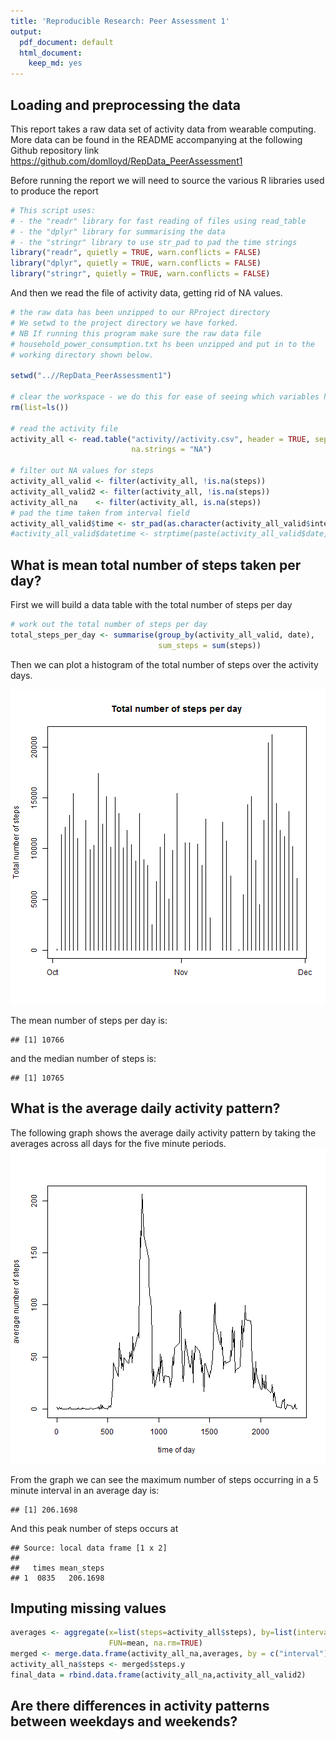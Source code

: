 ```yaml
---
title: 'Reproducible Research: Peer Assessment 1'
output:
  pdf_document: default
  html_document:
    keep_md: yes
---
```





## Loading and preprocessing the data
This report takes a raw data set of activity data from wearable computing. More data 
can be found in the README accompanying at the following Github repository link
<https://github.com/domlloyd/RepData_PeerAssessment1>

Before running the report we will need to source the various R libraries used to produce the report


```r
# This script uses:
# - the "readr" library for fast reading of files using read_table
# - the "dplyr" library for summarising the data
# - the "stringr" library to use str_pad to pad the time strings
library("readr", quietly = TRUE, warn.conflicts = FALSE)
library("dplyr", quietly = TRUE, warn.conflicts = FALSE)
library("stringr", quietly = TRUE, warn.conflicts = FALSE)
```

And then we read the file of activity data, getting rid of NA values. 


```r
# the raw data has been unzipped to our RProject directory
# We setwd to the project directory we have forked. 
# NB If running this program make sure the raw data file
# household_power_consumption.txt hs been unzipped and put in to the
# working directory shown below.

setwd("..//RepData_PeerAssessment1")

# clear the workspace - we do this for ease of seeing which variables have been generated. 
rm(list=ls())

# read the activity file
activity_all <- read.table("activity//activity.csv", header = TRUE, sep = ",", stringsAsFactors = FALSE,
                           na.strings = "NA")

# filter out NA values for steps
activity_all_valid <- filter(activity_all, !is.na(steps))
activity_all_valid2 <- filter(activity_all, !is.na(steps))
activity_all_na    <- filter(activity_all, is.na(steps))
# pad the time taken from interval field
activity_all_valid$time <- str_pad(as.character(activity_all_valid$interval), width = 4, side = "left", pad = "0")
#activity_all_valid$datetime <- strptime(paste(activity_all_valid$date, activity_all_valid$time), '%Y-%m-%d %H%M')
```





## What is mean total number of steps taken per day?

First we will build a data table with the total number of steps per day


```r
# work out the total number of steps per day
total_steps_per_day <- summarise(group_by(activity_all_valid, date),
                                 sum_steps = sum(steps))
```


Then we can plot a histogram of the total number of steps over the activity days.

![plot of chunk unnamed-chunk-4](figure/unnamed-chunk-4-1.png) 


The mean number of steps per day is: 


```
## [1] 10766
```

and the median number of steps is: 

```
## [1] 10765
```


## What is the average daily activity pattern?
The following graph shows the average daily activity pattern by taking the averages across all days for the five minute periods. 
![plot of chunk unnamed-chunk-7](figure/unnamed-chunk-7-1.png) 

From the graph we can see the maximum number of steps occurring in a 5 minute interval in an average day is: 

```
## [1] 206.1698
```
And this peak number of steps occurs at

```
## Source: local data frame [1 x 2]
## 
##   times mean_steps
## 1  0835   206.1698
```



## Imputing missing values


```r
averages <- aggregate(x=list(steps=activity_all$steps), by=list(interval=activity_all$interval),
                      FUN=mean, na.rm=TRUE)
merged <- merge.data.frame(activity_all_na,averages, by = c("interval"))
activity_all_na$steps <- merged$steps.y
final_data = rbind.data.frame(activity_all_na,activity_all_valid2)
```



## Are there differences in activity patterns between weekdays and weekends?

  
